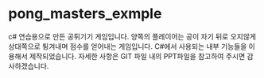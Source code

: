 # pong_masters_exmple
c# 연습용으로 만든 공튀기기 게임입니다.
양쪽의 플레이어는 공이 자기 뒤로 오지않게 상대쪽으로 튕겨내며 점수를 얻어내는 게임입니다.
C#에서 사용되는 내부 기능들을 이용해서 제작되었습니다.
자세한 사항은 GIT 파일 내의 PPT파일을 참고하여 주시면 감사하겠습니다.
